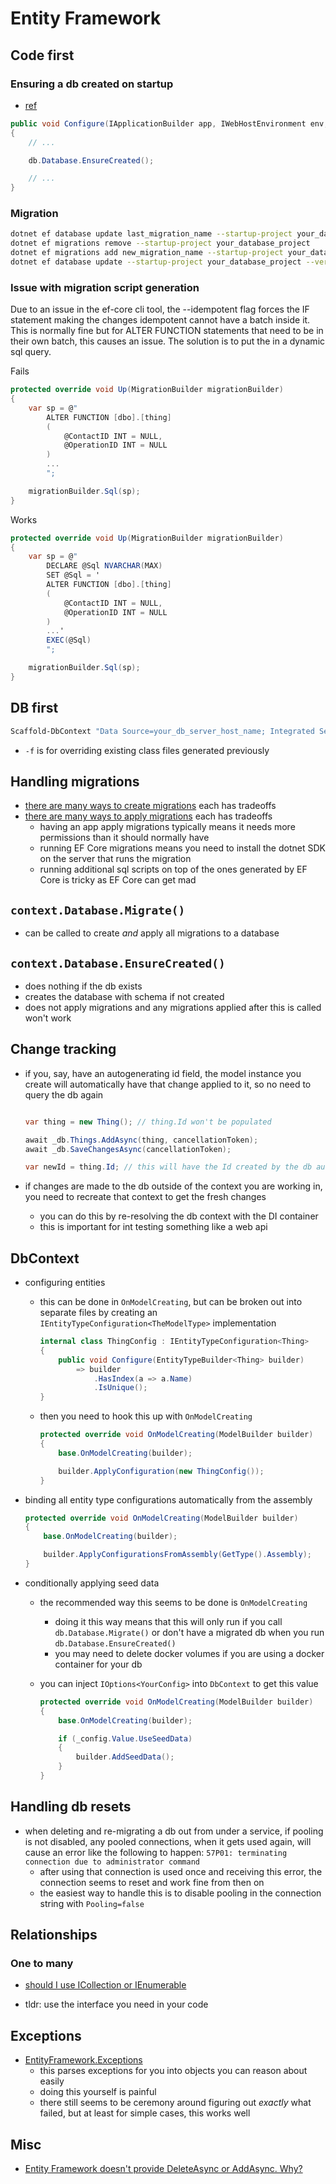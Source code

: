 # Entity Framework

## Code first

### Ensuring a db created on startup

- [ref](http://www.binaryintellect.net/articles/87446533-54b3-41ad-bea9-994091686a55.aspx)

```cs
public void Configure(IApplicationBuilder app, IWebHostEnvironment env, AppDbContext db)
{
    // ...

    db.Database.EnsureCreated();

    // ...
}
```

### Migration

```bash
dotnet ef database update last_migration_name --startup-project your_database_project --verbose
dotnet ef migrations remove --startup-project your_database_project
dotnet ef migrations add new_migration_name --startup-project your_database_project
dotnet ef database update --startup-project your_database_project --verbose
```

### Issue with migration script generation

Due to an issue in the ef-core cli tool, the --idempotent flag forces the IF statement making the changes idempotent cannot have a batch inside it. This is normally fine but for ALTER FUNCTION statements that need to be in their own batch, this causes an issue. The solution is to put the in a dynamic sql query.

Fails

```cs
protected override void Up(MigrationBuilder migrationBuilder)
{
    var sp = @"
        ALTER FUNCTION [dbo].[thing]
        (
            @ContactID INT = NULL,
            @OperationID INT = NULL
        )
        ...
        ";

    migrationBuilder.Sql(sp);
}
```

Works

```cs
protected override void Up(MigrationBuilder migrationBuilder)
{
    var sp = @"
        DECLARE @Sql NVARCHAR(MAX)
        SET @Sql = '
        ALTER FUNCTION [dbo].[thing]
        (
            @ContactID INT = NULL,
            @OperationID INT = NULL
        )
        ...'
        EXEC(@Sql)
        ";

    migrationBuilder.Sql(sp);
}
```

## DB first

```PowerShell
Scaffold-DbContext "Data Source=your_db_server_host_name; Integrated Security=True;MultipleActiveResultSets=True; Initial Catalog=your_db" Microsoft.EntityFrameworkCore.SqlServer -OutputDir Models -Tables "Table1","Table2" -f
```

- `-f` is for overriding existing class files generated previously

## Handling migrations

- [there are many ways to create migrations](https://www.thereformedprogrammer.net/handling-entity-framework-core-database-migrations-in-production-part-1/#1a-standard-ef-core-c-migration-script) each has tradeoffs
- [there are many ways to apply migrations](https://www.thereformedprogrammer.net/handling-entity-framework-core-database-migrations-in-production-part-2/) each has tradeoffs
  - having an app apply migrations typically means it needs more permissions than it should normally have
  - running EF Core migrations means you need to install the dotnet SDK on the server that runs the migration
  - running additional sql scripts on top of the ones generated by EF Core is tricky as EF Core can get mad

## `context.Database.Migrate()`

- can be called to create *and* apply all migrations to a database

## `context.Database.EnsureCreated()`

- does nothing if the db exists
- creates the database with schema if not created
- does not apply migrations and any migrations applied after this is called won't work

## Change tracking

- if you, say, have an autogenerating id field, the model instance you create will automatically have that change applied to it, so no need to query the db again

    ```cs
    
    var thing = new Thing(); // thing.Id won't be populated

    await _db.Things.AddAsync(thing, cancellationToken);
    await _db.SaveChangesAsync(cancellationToken);

    var newId = thing.Id; // this will have the Id created by the db automatically populated into it
    ```

- if changes are made to the db outside of the context you are working in, you need to recreate that context to get the fresh changes
  - you can do this by re-resolving the db context with the DI container
  - this is important for int testing something like a web api

## DbContext

- configuring entities
  - this can be done in `OnModelCreating`, but can be broken out into separate files by creating an `IEntityTypeConfiguration<TheModelType>` implementation

    ```cs
    internal class ThingConfig : IEntityTypeConfiguration<Thing>
    {
        public void Configure(EntityTypeBuilder<Thing> builder)
            => builder
                .HasIndex(a => a.Name)
                .IsUnique();
    }
    ```

  - then you need to hook this up with `OnModelCreating`

    ```cs
    protected override void OnModelCreating(ModelBuilder builder)
    {
        base.OnModelCreating(builder);

        builder.ApplyConfiguration(new ThingConfig());
    }
    ```

- binding all entity type configurations automatically from the assembly

    ```cs
    protected override void OnModelCreating(ModelBuilder builder)
    {
        base.OnModelCreating(builder);

        builder.ApplyConfigurationsFromAssembly(GetType().Assembly);
    }
    ```

- conditionally applying seed data
  - the recommended way this seems to be done is `OnModelCreating`
    - doing it this way means that this will only run if you call `db.Database.Migrate()` or don't have a migrated db when you run `db.Database.EnsureCreated()`
    - you may need to delete docker volumes if you are using a docker container for your db
  - you can inject `IOptions<YourConfig>` into `DbContext` to get this value

    ```cs
    protected override void OnModelCreating(ModelBuilder builder)
    {
        base.OnModelCreating(builder);

        if (_config.Value.UseSeedData)
        {
            builder.AddSeedData();
        }
    }

## Handling db resets

- when deleting and re-migrating a db out from under a service, if pooling is not disabled, any pooled connections, when it gets used again, will cause an error like the following to happen: `57P01: terminating connection due to administrator command`
  - after using that connection is used once and receiving this error, the connection seems to reset and work fine from then on
  - the easiest way to handle this is to disable pooling in the connection string with `Pooling=false`

## Relationships

### One to many

<!-- markdownlint-disable MD033 -->
- [should I use ICollection<T> or IEnumerable<T>](https://stackoverflow.com/questions/10113244/why-use-icollection-and-not-ienumerable-or-listt-on-many-many-one-many-relatio/10113331)
<!-- markdownlint-enable MD033 -->
- tldr: use the interface you need in your code

## Exceptions

- [EntityFramework.Exceptions](https://github.com/Giorgi/EntityFramework.Exceptions)
  - this parses exceptions for you into objects you can reason about easily
  - doing this yourself is painful
  - there still seems to be ceremony around figuring out _exactly_ what failed, but at least for simple cases, this works well

## Misc

- [Entity Framework doesn't provide DeleteAsync or AddAsync. Why?](https://stackoverflow.com/questions/42422656/entity-framework-doesnt-provide-deleteasync-or-addasync-why)
